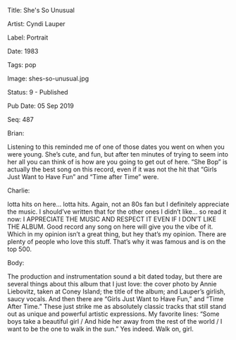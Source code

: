 Title:  She's So Unusual

Artist: Cyndi Lauper

Label:  Portrait

Date:   1983

Tags:   pop

Image:  shes-so-unusual.jpg

Status: 9 - Published

Pub Date: 05 Sep 2019

Seq:    487

Brian: 

Listening to this reminded me of one of those dates you went on when you were young. She’s cute, and fun, but after ten minutes of trying to seem into her all you can think of is how are you going to get out of here. “She Bop” is actually the best song on this record, even if it was not the hit that “Girls Just Want to Have Fun” and “Time after Time” were. 


Charlie: 

lotta hits on here… lotta hits. Again, not an 80s fan but I definitely appreciate the music. I should’ve written that for the other ones I didn’t like… so read it now: I APPRECIATE THE MUSIC AND RESPECT IT EVEN IF I DON’T LIKE THE ALBUM. Good record any song on here will give you the vibe of it. Which in my opinion isn’t a great thing, but hey that’s my opinion. There are plenty of people who love this stuff. That’s why it was famous and is on the top 500. 


Body: 

The production and instrumentation sound a bit dated today, but there are several things about this album that I just love: the cover photo by Annie Liebovitz, taken at Coney Island; the title of the album; and Lauper’s girlish, saucy vocals. And then there are “Girls Just Want to Have Fun,” and “Time After Time.” These just strike me as absolutely classic tracks that still stand out as unique and powerful artistic expressions. My favorite lines: “Some boys take a beautiful girl / And hide her away from the rest of the world / I want to be the one to walk in the sun.” Yes indeed. Walk on, girl.

